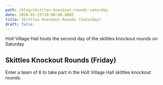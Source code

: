 ```yaml
---
path: /blog/skittles-knockout-rounds-saturday
date: 2020-01-25T18:00:00.000Z
title: Skittles Knockout Rounds (Saturday)
draft: false
---
```


Holt Village Hall hosts the second day of the skittles knockout rounds on Saturday

<!-- end -->

## Skittles Knockout Rounds (Friday)

Enter a team of 6 to take part in the Holt Village Hall skittles knockout rounds.
